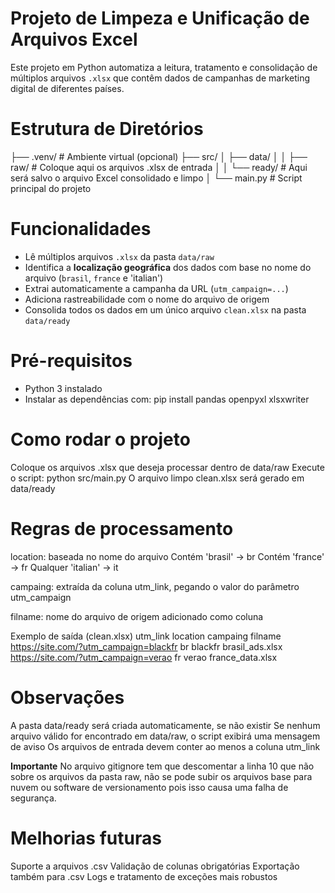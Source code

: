 # Projeto de Limpeza e Unificação de Arquivos Excel

Este projeto em Python automatiza a leitura, tratamento e consolidação de múltiplos arquivos `.xlsx` que contêm dados de campanhas de marketing digital de diferentes países.

# Estrutura de Diretórios

├── .venv/ # Ambiente virtual (opcional)
├── src/
│ ├── data/
│ │ ├── raw/ # Coloque aqui os arquivos .xlsx de entrada
│ │ └── ready/ # Aqui será salvo o arquivo Excel consolidado e limpo
│ └── main.py # Script principal do projeto

# Funcionalidades

- Lê múltiplos arquivos `.xlsx` da pasta `data/raw`
- Identifica a **localização geográfica** dos dados com base no nome do arquivo (`brasil`, `france` e 'italian')
- Extrai automaticamente a campanha da URL (`utm_campaign=...`)
- Adiciona rastreabilidade com o nome do arquivo de origem
- Consolida todos os dados em um único arquivo `clean.xlsx` na pasta `data/ready`

# Pré-requisitos
- Python 3 instalado
- Instalar as dependências com:
    pip install pandas openpyxl xlsxwriter
  
# Como rodar o projeto
Coloque os arquivos .xlsx que deseja processar dentro de data/raw
Execute o script:
  python src/main.py
O arquivo limpo clean.xlsx será gerado em data/ready

# Regras de processamento
location: baseada no nome do arquivo
Contém 'brasil'    → br
Contém 'france'    → fr
Qualquer 'italian' → it

campaing: extraída da coluna utm_link, pegando o valor do parâmetro utm_campaign

filname: nome do arquivo de origem adicionado como coluna

Exemplo de saída (clean.xlsx)
utm_link	                                location	  campaing	  filname
https://site.com/?utm_campaign=blackfr	  br	        blackfr	    brasil_ads.xlsx
https://site.com/?utm_campaign=verao	    fr	        verao	      france_data.xlsx

# Observações
A pasta data/ready será criada automaticamente, se não existir
Se nenhum arquivo válido for encontrado em data/raw, o script exibirá uma mensagem de aviso
Os arquivos de entrada devem conter ao menos a coluna utm_link

**Importante** No arquivo gitignore tem que descomentar a linha 10 que não sobre os arquivos da pasta raw, não se pode subir os arquivos base para nuvem ou software de versionamento pois isso causa uma falha de segurança.

# Melhorias futuras
Suporte a arquivos .csv
Validação de colunas obrigatórias
Exportação também para .csv
Logs e tratamento de exceções mais robustos

